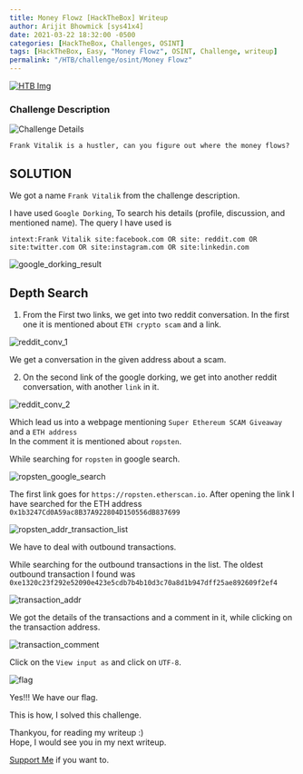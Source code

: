 ```yaml
---
title: Money Flowz [HackTheBox] Writeup
author: Arijit Bhowmick [sys41x4]
date: 2021-03-22 18:32:00 -0500
categories: [HackTheBox, Challenges, OSINT]
tags: [HackTheBox, Easy, "Money Flowz", OSINT, Challenge, writeup]
permalink: "/HTB/challenge/osint/Money Flowz"
---
```


[![HTB Img](/assets/htb/htb-img/htb_logo.jpeg)](http://hackthebox.eu)

### Challenge Description

![Challenge Details](/assets/htb/challenge/osint/money-flowz/img/challenge_desc.png)

`Frank Vitalik is a hustler, can you figure out where the money flows?`

## SOLUTION

We got a name `Frank Vitalik` from the challenge description.

I have used `Google Dorking`, To search his details (profile, discussion, and mentioned name).
The query I have used is

```google-dorking
intext:Frank Vitalik site:facebook.com OR site: reddit.com OR site:twitter.com OR site:instagram.com OR site:linkedin.com
```

![google_dorking_result](/assets/htb/challenge/osint/money-flowz/img/google_dorking_result.png)

## Depth Search

1. From the First two links, we get into two reddit conversation.
In the first one it is mentioned about `ETH crypto scam` and a link.

![reddit_conv_1](/assets/htb/challenge/osint/money-flowz/img/reddit_discussion_1.png)

We get a conversation in the given address about a scam.

2. On the second link of the google dorking, we get into another reddit conversation,
with another `link` in it.

![reddit_conv_2](/assets/htb/challenge/osint/money-flowz/img/reddit_discussion_2.png)

Which lead us into a webpage mentioning `Super Ethereum SCAM Giveaway` and a `ETH address`<br>
In the comment it is mentioned about `ropsten`.

While searching for `ropsten` in google search.

![ropsten_google_search](/assets/htb/challenge/osint/money-flowz/img/ropsten_google_search.png)

The first link goes for `https://ropsten.etherscan.io`.
After opening the link I have searched for the ETH address `0x1b3247Cd0A59ac8B37A922804D150556dB837699`<br>

![ropsten_addr_transaction_list](/assets/htb/challenge/osint/money-flowz/img/ropsten_addr_transaction_list.png)

We have to deal with outbound transactions.

While searching for the outbound transactions in the list.
The oldest outbound transaction I found was `0xe1320c23f292e52090e423e5cdb7b4b10d3c70a8d1b947dff25ae892609f2ef4`

![transaction_addr](/assets/htb/challenge/osint/money-flowz/img/transaction_addr.png)

We got the details of the transactions and a comment in it, while clicking on the transaction address.

![transaction_comment](/assets/htb/challenge/osint/money-flowz/img/transaction_comment.png)

Click on the `View input as` and click on `UTF-8`.

![flag](/assets/htb/challenge/osint/money-flowz/img/flag.png)

Yes!!! We have our flag.

This is how, I solved this challenge.

Thankyou, for reading my writeup :)<br>
Hope, I would see you in my next writeup.

<a href="/support/sys41x4">Support Me</a> if you want to.